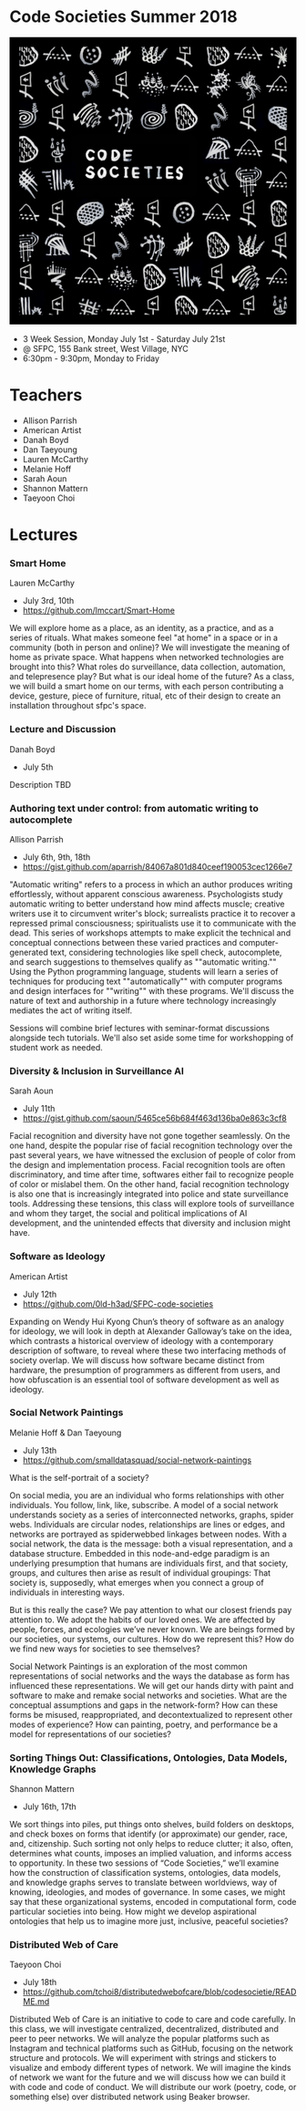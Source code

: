 # Code Societies Summer 2018

![Code Societies Logo](assets/codesocieties.jpg)

- 3 Week Session, Monday July 1st - Saturday July 21st
- @ SFPC, 155 Bank street, West Village, NYC
- 6:30pm - 9:30pm, Monday to Friday

# Teachers

- Allison Parrish
- American Artist
- Danah Boyd
- Dan Taeyoung
- Lauren McCarthy
- Melanie Hoff
- Sarah Aoun
- Shannon Mattern
- Taeyoon Choi

# Lectures

### Smart Home
Lauren McCarthy
- July 3rd, 10th
- https://github.com/lmccart/Smart-Home

We will explore home as a place, as an identity, as a practice, and as a series
of rituals. What makes someone feel "at home" in a space or in a community (both
in person and online)? We will investigate the meaning of home as private space.
What happens when networked technologies are brought into this? What roles do
surveillance, data collection, automation, and telepresence play? But what is
our ideal home of the future? As a class, we will build a smart home on our
terms, with each person contributing a device, gesture, piece of furniture,
ritual, etc of their design to create an installation throughout sfpc's space.


### Lecture and Discussion
Danah Boyd
- July 5th

Description TBD


### Authoring text under control: from automatic writing to autocomplete 
Allison Parrish
- July 6th, 9th, 18th
- https://gist.github.com/aparrish/84067a801d840ceef190053cec1266e7

"Automatic writing" refers to a process in which an author produces writing
effortlessly, without apparent conscious awareness. Psychologists study
automatic writing to better understand how mind affects muscle; creative writers
use it to circumvent writer's block; surrealists practice it to recover a
repressed primal consciousness; spiritualists use it to communicate with the
dead. This series of workshops attempts to make explicit the technical and
conceptual connections between these varied practices and computer-generated
text, considering technologies like spell check, autocomplete, and search
suggestions to themselves qualify as ""automatic writing."" Using the Python
programming language, students will learn a series of techniques for producing
text ""automatically"" with computer programs and design interfaces for
""writing"" with these programs. We'll discuss the nature of text and authorship
in a future where technology increasingly mediates the act of writing itself.

Sessions will combine brief lectures with seminar-format discussions alongside
tech tutorials. We'll also set aside some time for workshopping of student work
as needed.


### Diversity & Inclusion in Surveillance AI
Sarah Aoun
- July 11th
- https://gist.github.com/saoun/5465ce56b684f463d136ba0e863c3cf8

Facial recognition and diversity have not gone together seamlessly. On the one
hand, despite the popular rise of facial recognition technology over the past
several years, we have witnessed the exclusion of people of color from the
design and implementation process. Facial recognition tools are often
discriminatory, and time after time, softwares either fail to recognize people
of color or mislabel them. On the other hand, facial recognition technology is
also one that is increasingly integrated into police and state surveillance
tools. Addressing these tensions, this class will explore tools of surveillance
and whom they target, the social and political implications of AI development,
and the unintended effects that diversity and inclusion might have.

### Software as Ideology
American Artist
- July 12th
- https://github.com/0ld-h3ad/SFPC-code-societies

Expanding on Wendy Hui Kyong Chun’s theory of software as an analogy for
ideology, we will look in depth at Alexander Galloway’s take on the idea, which
contrasts a historical overview of ideology with a contemporary description of
software, to reveal where these two interfacing methods of society overlap. We
will discuss how software became distinct from hardware, the presumption of
programmers as different from users, and how obfuscation is an essential tool of
software development as well as ideology.

### Social Network Paintings
Melanie Hoff & Dan Taeyoung
- July 13th
- https://github.com/smalldatasquad/social-network-paintings

What is the self-portrait of a society?

On social media, you are an individual who forms relationships with other individuals. You follow, link, like, subscribe. A model of a social network understands society as a series of interconnected networks, graphs, spider webs. Individuals are circular nodes, relationships are lines or edges, and networks are portrayed as spiderwebbed linkages between nodes. With a social network, the data is the message: both a visual representation, and a database structure.
Embedded in this node-and-edge paradigm is an underlying presumption that humans are individuals first, and that society, groups, and cultures then arise as result of individual groupings: That society is, supposedly, what emerges when you connect a group of individuals in interesting ways.

But is this really the case? We pay attention to what our closest friends pay attention to. We adopt the habits of our loved ones. We are affected by people, forces, and ecologies we’ve never known. We are beings formed by our societies, our systems, our cultures. How do we represent this? How do we find new ways for societies to see themselves?

Social Network Paintings is an exploration of the most common representations of social networks and the ways the database as form has influenced these representations. We will get our hands dirty with paint and software to make and remake social networks and societies. What are the conceptual assumptions and gaps in the network-form? How can these forms be misused, reappropriated, and decontextualized to represent other modes of experience? How can painting, poetry, and performance be a model for representations of our societies?

### Sorting Things Out: Classifications, Ontologies, Data Models, Knowledge Graphs
Shannon Mattern
- July 16th, 17th

We sort things into piles, put things onto shelves, build folders on desktops,
and check boxes on forms that identify (or approximate) our gender, race, and,
citizenship. Such sorting not only helps to reduce clutter; it also, often,
determines what counts, imposes an implied valuation, and informs access to
opportunity. In these two sessions of “Code Societies,” we’ll examine how the
construction of classification systems, ontologies, data models, and knowledge
graphs serves to translate between worldviews, way of knowing, ideologies, and
modes of governance. In some cases, we might say that these organizational
systems, encoded in computational form, code particular societies into being.
How might we develop aspirational ontologies that help us to imagine more just,
inclusive, peaceful societies?

### Distributed Web of Care
Taeyoon Choi
- July 18th
- https://github.com/tchoi8/distributedwebofcare/blob/codesocietie/README.md

Distributed Web of Care is an initiative to code to care and code carefully. In
this class, we will investigate centralized, decentralized, distributed and peer
to peer networks. We will analyze the popular platforms such as Instagram and
technical platforms such as GitHub, focusing on the network structure and
protocols. We will experiment with strings and stickers to visualize and embody
different types of network. We will imagine the kinds of network we want for the
future and we will discuss how we can build it with code and code of conduct. We
will distribute our work (poetry, code, or something else) over distributed
network using Beaker browser.
